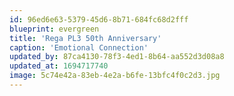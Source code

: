 ```yaml
---
id: 96ed6e63-5379-45d6-8b71-684fc68d2fff
blueprint: evergreen
title: 'Rega PL3 50th Anniversary'
caption: 'Emotional Connection'
updated_by: 87ca4130-78f3-4ed1-8b64-aa552d3d08a8
updated_at: 1694717740
image: 5c74e42a-83eb-4e2a-b6fe-13bfc4f0c2d3.jpg
---
```

